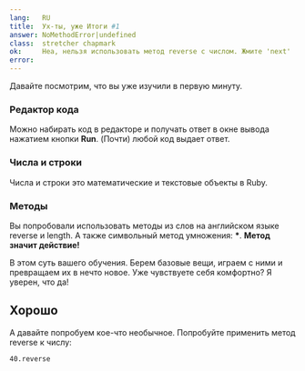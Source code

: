 ```yaml
---
lang:   RU
title:  Ух-ты, уже Итоги #1
answer: NoMethodError|undefined
class:  stretcher chapmark
ok:     Неа, нельзя использовать метод reverse с числом. Жмите 'next'
error:  
---
```


Давайте посмотрим, что вы уже изучили в первую минуту.

### Редактор кода
Можно набирать код в редакторе и получать ответ в окне вывода нажатием кнопки
__Run__. (Почти) любой код выдает ответ.

### Числа и строки
Числа и строки это математические и текстовые объекты в Ruby.

### Методы
Вы попробовали использовать методы из слов на английском языке reverse и
length. А также символьный метод умножения: __\*__. __Метод значит действие!__

В этом суть вашего обучения. Берем базовые вещи, играем с ними и превращаем их
в нечто новое. Уже чувствуете себя комфортно? Я уверен, что да!

## Хорошо
А давайте попробуем кое-что необычное. Попробуйте применить метод reverse к числу:

    40.reverse
